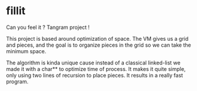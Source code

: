 # fillit
Can you feel it ? Tangram project !

This project is based around optimization of space.
The VM gives us a grid and pieces, and the goal is to organize pieces in the grid so we can take the minimum space.

The algorithm is kinda unique cause instead of a classical linked-list we made it with a char** to optimize time of process. It makes it quite simple, only using two lines of
recursion to place pieces. It results in a really fast program.
